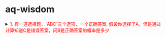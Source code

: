 # aq-wisdom

<details>

<summary><span style="color:red">1. 有一道选择题，`ABC`三个选项，一个正确答案, 假设你选择了A，但是通过计算知道C是错误答案，问B是正确答案的概率是多少<span></summary>

   > 这道题有人认为A应该和`B,C`分开, 利用部分整体思想, 此时B应该共享C的概率, 因此B正确的概率应为`2/3`

1. 逻辑分析

   `A, B, C`三个选项里面有一个是正确答案, 三个组成一个整体, 通过计算知道C是错误答案, 此时A, B均没有被C的结果所影响(或者说均被被C的结果所影响), 此时A,B应该在一起, 共享剩余的概率, 结果为`1/2`

2. 概率统计模型分析(穷举法)

   > 在同样条件下，多次进行同一试验或调查同一现象，所的结果不完全一样，而且无法准确地预测下一次所得结果的现象。但如果同类的随机现象大量重复出现，它的总体就呈现出一定的规律性。大量同类随机现象所呈现的这种规律性，随着我们观察的次数的增多而愈加明显。这种由大量同类随机现象所呈现出来的集体规律性，叫做统计规律性。概率论和数理统计就是研究大量同类随机现象的统计规律性的数学学科。

   简单的说, 就是通过大量统计来证实事物的概率, 一共三道题, 经过无数次的统计(懒得统计,直接分析), 大体上就是有三种情况().

   情况 | 概率 | 简写(大写为对的情况)
   -|-|-
   A是正确答案 | `1/3` | `A b c`
   B是正确答案 | `1/3` | `a B c`
   C是正确答案 | `1/3` | `a b C`

   选择了A, 但是通过计算C是错误答案, 那么`a b C`明显不符合这种情况, 直接排除, 那么就只剩下`1/3`的`A b c`和`1/3`的`a B c`, `1/3`的情况在`2/3`的概率里面明显是`1/2`.

3. 这个问题容易和三门问题搞混, 三门问题是什么, 让我们还原一下

   > “假设你正在参加一个游戏节目，你被要求在三扇门中选择一扇：其中一扇后面有一辆车；其余两扇后面则是山羊。你选择了一道门，假设是一号门，然后知道门后面有什么的主持人，开启了另一扇后面有山羊的门，假设是三号门。他然后问你：“你想选择二号门吗？”转换你的选择对你来说是一种优势吗？”
   >
   > 让我们确定一下要素
   >
   > 1. 现在有三扇门，只有一扇门有汽车，其余两扇门的都是山羊。
   > 2. 汽车事前是等可能地被放置于三扇门的其中一扇后面。
   > 3. 参赛者在三扇门中挑选一扇。他在挑选前并不知道任意一扇门后面是什麽。
   > 4. 主持人知道每扇门后面有什么。
   > 5. 如果参赛者挑了一扇有山羊的门，主持人必须挑另一扇有山羊的门。
   > 6. 如果参赛者挑了一扇有汽车的门，主持人等可能地在另外两扇有山羊的门中挑一扇门。

   我们发现和上面`ABC`选择题的区别是, 主持人在另外两扇门里面必须挑一个有山羊的门, 而上面`ABC`选择题是仅仅通过验证C得出C是错误答案. 而不是在`B,C`里面挑一到错题.

   接下来同样把三门问题利用上面的穷举法进行分析.

   假如`ABC`选择题情况变成是从`B,C`里面挑出一道错题的话, 这样会发现, `无论上面表格里的哪种情况, 都不会被排除`, 无论哪种情况发生都能够找到错题, 结果是排除一个选项之后A是正确答案的情况依然是`1/3`, B或C的概率变成`2/3`, 因为在以`B,C`为集合的情况下(注意这是基准是以`B,C` 为整体的概率, `B,C`里面必有一道题是错的, 此时将A隔离了出去), 挑出了一道错题. 这个情况将A隔离了出去, 所以这种情况应该用部分整体划分的思想.

4. 增多选项

   如果还不理解的话, 不妨增大n值(增多选项), 不再是`A,B,C`了, 而是`A,B,C,D.......Y,Z`, 一个正确答案, 假设你选择了A，但是通过计算知道`C,D.......Y,Z`是错误答案，问此时B是正确答案的概率是多少.

   再如

   假如有70亿个小球, 只有一个是红色, 你从里面选了一个, 然后剩余的发给全世界所有人, 所有人里面除了一个人(友人A)之外,其他人全部被验证是蓝色的球, 那么问友人A的球是红色的概率是多少,

   根据B选项共享C选项的理论, 你觉得此时友人A的球是红色的概率会是`(70亿-1) /70亿`吗?

</details>
